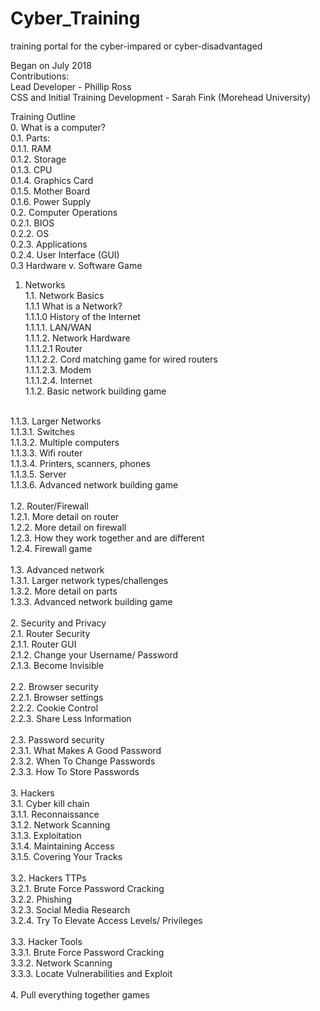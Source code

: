 # Cyber_Training
training portal for the cyber-impared or cyber-disadvantaged <br>

Began on July 2018 <br>
Contributions:<br>
Lead Developer - Phillip Ross<br>
CSS and Initial Training Development - Sarah Fink (Morehead University)<br>

Training Outline
<br>
0. 	What is a computer? <br>
0.1. 	Parts: <br>
0.1.1. 		RAM <br>
0.1.2. 		Storage <br>
0.1.3. 		CPU <br>
0.1.4. 		Graphics Card <br>
0.1.5. 		Mother Board <br>
0.1.6. 		Power Supply <br>
0.2. 	Computer Operations <br>
0.2.1. 		BIOS <br>
0.2.2. 		OS <br>
0.2.3. 		Applications <br>
0.2.4. 		User Interface (GUI) <br>
0.3 	Hardware v. Software Game
1.	Networks <br>
1.1.	Network Basics <br>
1.1.1	What is a Network? <br>
1.1.1.0		History of the Internet <br>
1.1.1.1.	LAN/WAN <br>
1.1.1.2.	Network Hardware <br>
1.1.1.2.1	Router<br>
1.1.1.2.2. 	Cord matching game for wired routers <br>
1.1.1.2.3. 	Modem <br>
1.1.1.2.4. 	Internet <br>
1.1.2.	Basic network building game<br>
<br>
1.1.3.	Larger Networks <br>
1.1.3.1.	Switches <br>
1.1.3.2.	Multiple computers<br>
1.1.3.3.	Wifi router<br>
1.1.3.4.	Printers, scanners, phones<br>
1.1.3.5.	Server<br>
1.1.3.6.	Advanced network building game <br>
<br>
1.2.	Router/Firewall <br>
1.2.1.	More detail on router<br>
1.2.2.	More detail on firewall<br>
1.2.3.	How they work together and are different<br> 
1.2.4.	Firewall game <br>
<br>
1.3.	Advanced network<br>
1.3.1.	Larger network types/challenges<br>
1.3.2.	More detail on parts <br> 					<!--out of place/repetitive?--> 
1.3.3.	Advanced network building game <br>
<br>
2.	Security and Privacy<br>
2.1.	Router Security <br>
2.1.1.	Router GUI<br>
2.1.2.	Change your Username/ Password<br>
2.1.3.	Become Invisible<br>
<br>
2.2.	Browser security <br>
2.2.1.	Browser settings<br>
2.2.2.	Cookie Control<br>
2.2.3.	Share Less Information<br>
<br>
2.3.	Password security <br>
2.3.1.	What Makes A Good Password<br>
2.3.2.	When To Change Passwords<br>
2.3.3.	How To Store Passwords<br>
<br>
3.	Hackers <br>
3.1.	Cyber kill chain <br>
3.1.1.	Reconnaissance<br>
3.1.2.	Network Scanning<br>
3.1.3.	Exploitation<br>
3.1.4.	Maintaining Access<br>
3.1.5.	Covering Your Tracks<br>
<br>
3.2.	Hackers TTPs<br>
3.2.1.	Brute Force Password Cracking<br>
3.2.2.	Phishing<br>
3.2.3.	Social Media Research<br>
3.2.4.	Try To Elevate Access Levels/ Privileges<br>
<br>
3.3.	Hacker Tools<br>
3.3.1.	Brute Force Password Cracking<br>
3.3.2.	Network Scanning<br>
3.3.3.	Locate Vulnerabilities and Exploit<br>
<br>
4.	Pull everything together games<br>


